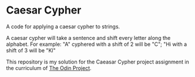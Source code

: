 Caesar Cypher
=============

A code for applying a caesar cypher to strings. 

A caesar cypher will take a sentence and shift every letter along the alphabet. For example: "A" cyphered with a shift of 2 will be "C"; "Hi with a shift of 3 will be "Kl"

This repository is my solution for the Caeasar Cypher project assignment in the curriculum of [The Odin Project](https://www.theodinproject.com/lessons/caesar-cipher "The Odin Project").
